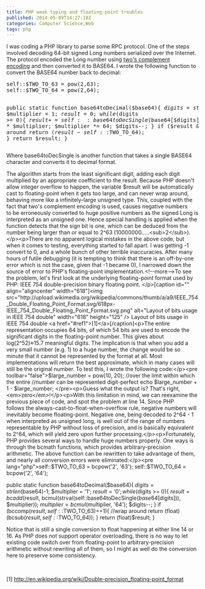 ```yaml
---
title: PHP weak typing and floating-point troubles
published: 2014-05-09T14:27:18Z
categories: Computer Science,Web
tags: php
---
```


<p>I was coding a PHP library to parse some RPC protocol. One of the steps involved decoding 64-bit signed Long numbers serialized over the Internet. The protocol encoded the Long number using <a href="http://en.wikipedia.org/wiki/Two's_complement" target="_blank">two's complement encoding</a> and then converted it to BASE64. I wrote the following function to convert the BASE64 number back to decimal:</p><pre lang="php">self::$TWO_TO_63 = pow(2,63);
self::$TWO_TO_64 = pow(2,64);

public static function base64toDecimal($base64){
    $digits = strlen($base64)-1;
    $multiplier = 1;
    $result = 0;
    while ($digits &gt;= 0){
        $result += self::base64toDecSingle($base64[$digits]) * $multiplier;
        $multiplier *= 64;
        $digits--;
    }
    if ($result &gt;= self::$TWO_TO_63){    //wrap around
        return ($result - self::$TWO_TO_64);
    }
    return $result;
}
</pre><p>Where base64toDecSingle is another function that takes a single BASE64 character and converts it to decimal format.</p><p>The algorithm starts from the least significant digit, adding each digit multiplied by an appropriate coefficient to the result. Because PHP doesn't allow integer overflow to happen, the variable $result will be automatically cast to floating-point when it gets too large, and can never wrap around, behaving more like a infinitely-large unsigned type. This, coupled with the fact that two's complement encoding is used, causes negative numbers to be erroneously converted to huge positive numbers as the signed Long is interpreted as an unsigned one. Hence special handling is applied when the function detects that the sign bit is one, which can be deduced from the number being larger than or equal to 2^63 (10000000.....<sub>2</sub>).</p><p>There are no apparent logical mistakes in the above code, but when it comes to testing, everything started to fall apart. I was getting -1 convert to 0, and a whole bunch of other terrible inaccuracies. After many hours of futile debugging (it is tempting to think that there is an off-by-one error which is not the case, given that -1 became 0), I narrowed down the source of error to PHP's floating-point implementation.<!--more-->To see the problem, let's first look at the underlying floating-point format used by PHP: IEEE 754 double-precision binary floating point. </p>[caption id="" align="aligncenter" width="618"]<img src="http://upload.wikimedia.org/wikipedia/commons/thumb/a/a9/IEEE_754_Double_Floating_Point_Format.svg/618px-IEEE_754_Double_Floating_Point_Format.svg.png" alt="Layout of bits usage in IEEE 754 double" width="618" height="125" /> Layout of bits usage in IEEE 754 double <a href="#ref1">[1]</a>[/caption]<p>The entire representation occupies 64 bits, of which 54 bits are used to encode the significant digits in the floating-point number. This gives about log(2^52)≈15.7 meaningful digits. The implication is that when you add a very small number (e.g. 1) to a huge number, the change would be so minute that it cannot be represented by the format at all. Most implementations will return the best approximate, which in many cases will still be the original number. To test this, I wrote the following code:</p><pre toolbar="false">$large_number = pow(10, 20);   //over the limit within which the entire 
                               //number can be represented digit-perfect
echo $large_number + 1 - $large_number;
</pre><p>Guess what the output is? That's right, <em>zero</em>!</p><p>With this limitation in mind, we can reexamine the previous piece of code, and spot the problem at line 14. Since PHP follows the always-cast-to-float-when-overflow rule, negative numbers will inevitably become floating-point. Negative one, being decoded to 2^64 - 1 when interpreted as unsigned long, is well out of the range of numbers representable by PHP without loss of precision, and is basically equivalent to 2^64, which will yield zero upon further processing.</p><p>Fortunately, PHP provides several ways to handle huge numbers properly. One ways is through the bcmath functions, which provides arbitrary-precision arithmetic. The above function can be rewritten to take advantage of them, and nearly all conversion errors were eliminated:</p><pre lang="php">self::$TWO_TO_63 = bcpow('2', '63');
self::$TWO_TO_64 = bcpow('2', '64');

public static function base64toDecimal($base64){
    $digits = strlen($base64)-1;
    $multiplier = '1';
    $result = '0';
    while ($digits &gt;= 0){
        $result = bcadd($result, bcmul(strval(self::base64toDecSingle($base64[$digits])), $multiplier));
        $multiplier = bcmul($multiplier, '64');
        $digits--;
    }
    if (bccomp($result, self::$TWO_TO_63)==1){    //wrap around
        return (float)(bcsub($result, self::$TWO_TO_64));
    }
    return (float)$result;
}
</pre><p>Notice that is still a single conversion to float happening at either line 14 or 16. As PHP does not support operator overloading, there is no way to let existing code switch over from floating-point to arbitrary-precision arithmetic without rewriting all of them, so I might as well do the conversion here to preserve some consistency.</p><p>&nbsp;</p><p><a id="ref1"></a>[1] <a href="http://en.wikipedia.org/wiki/Double-precision_floating-point_format" target="_blank">http://en.wikipedia.org/wiki/Double-precision_floating-point_format</a></p>

